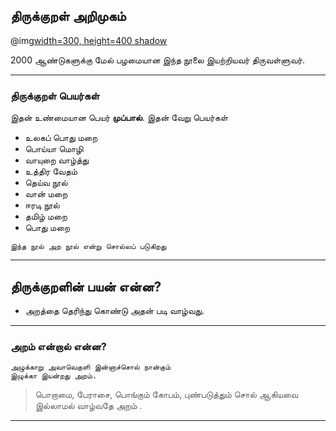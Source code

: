 ## திருக்குறள் அறிமுகம்

@img[width=300, height=400 shadow](assets/img/valluvar.png)

2000 ஆண்டுகளுக்கு மேல் பழமையான இந்த நூலை இயற்றியவர் திருவள்ளுவர்.

---

### திருக்குறள் பெயர்கள்

இதன் உண்மையான பெயர் **முப்பால்**. இதன் வேறு பெயர்கள்

* உலகப்  பொது  மறை 
* பொய்யா மொழி 
* வாயுறை  வாழ்த்து 
* உத்திர வேதம் 
* தெய்வ  நூல் 
* வான் மறை 
* ஈரடி நூல் 
* தமிழ் மறை 
* பொது மறை 


```
இந்த நூல் அற நூல் என்று சொல்லப் படுகிறது
```

---

## திருக்குறளின் பயன் என்ன?

* அறத்தை தெரிந்து கொண்டு அதன் படி வாழ்வது.

---

### அறம் என்றால் என்ன?


```
அழுக்காறு அவாவெகுளி இன்னாச்சொல் நான்கும்
இழுக்கா இயன்றது அறம்.
```

> பொறாமை, பேராசை, பொங்கும் கோபம், புண்படுத்தும் சொல் ஆகியவை
> இல்லாமல் வாழ்வதே அறம் .



---
